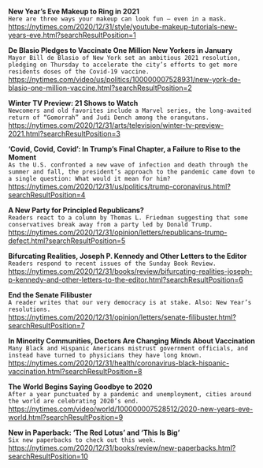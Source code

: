 **New Year’s Eve Makeup to Ring in 2021**\
`Here are three ways your makeup can look fun — even in a mask.`\
https://nytimes.com/2020/12/31/style/youtube-makeup-tutorials-new-years-eve.html?searchResultPosition=1

**De Blasio Pledges to Vaccinate One Million New Yorkers in January**\
`Mayor Bill de Blasio of New York set an ambitious 2021 resolution, pledging on Thursday to accelerate the city’s efforts to get more residents doses of the Covid-19 vaccine.`\
https://nytimes.com/video/us/politics/100000007528931/new-york-de-blasio-one-million-vaccine.html?searchResultPosition=2

**Winter TV Preview: 21 Shows to Watch**\
`Newcomers and old favorites include a Marvel series, the long-awaited return of “Gomorrah” and Judi Dench among the orangutans.`\
https://nytimes.com/2020/12/31/arts/television/winter-tv-preview-2021.html?searchResultPosition=3

**‘Covid, Covid, Covid’: In Trump’s Final Chapter, a Failure to Rise to the Moment**\
`As the U.S. confronted a new wave of infection and death through the summer and fall, the president’s approach to the pandemic came down to a single question: What would it mean for him?`\
https://nytimes.com/2020/12/31/us/politics/trump-coronavirus.html?searchResultPosition=4

**A New Party for Principled Republicans?**\
`Readers react to a column by Thomas L. Friedman suggesting that some conservatives break away from a party led by Donald Trump.`\
https://nytimes.com/2020/12/31/opinion/letters/republicans-trump-defect.html?searchResultPosition=5

**Bifurcating Realities, Joseph P. Kennedy and Other Letters to the Editor**\
`Readers respond to recent issues of the Sunday Book Review.`\
https://nytimes.com/2020/12/31/books/review/bifurcating-realities-joseph-p-kennedy-and-other-letters-to-the-editor.html?searchResultPosition=6

**End the Senate Filibuster**\
`A reader writes that our very democracy is at stake. Also: New Year’s resolutions.`\
https://nytimes.com/2020/12/31/opinion/letters/senate-filibuster.html?searchResultPosition=7

**In Minority Communities, Doctors Are Changing Minds About Vaccination**\
`Many Black and Hispanic Americans mistrust government officials, and instead have turned to physicians they have long known.`\
https://nytimes.com/2020/12/31/health/coronavirus-black-hispanic-vaccination.html?searchResultPosition=8

**The World Begins Saying Goodbye to 2020**\
`After a year punctuated by a pandemic and unemployment, cities around the world are celebrating 2020’s end.`\
https://nytimes.com/video/world/100000007528512/2020-new-years-eve-world.html?searchResultPosition=9

**New in Paperback: ‘The Red Lotus’ and ‘This Is Big’**\
`Six new paperbacks to check out this week.`\
https://nytimes.com/2020/12/31/books/review/new-paperbacks.html?searchResultPosition=10

